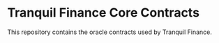# Tranquil Finance Core Contracts

This repository contains the oracle contracts used by Tranquil Finance.
